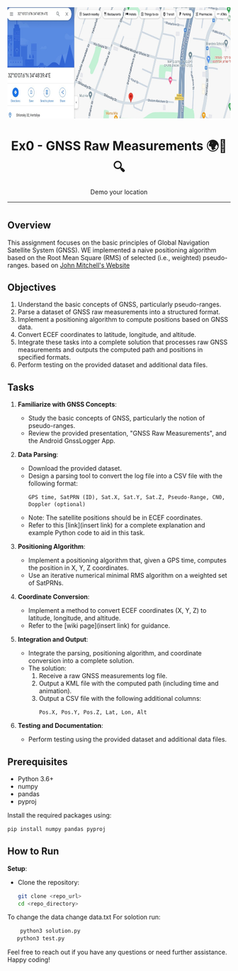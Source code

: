 <div align="center">
  <img src="pic.jpeg" alt="boaz"  width="1000" height="250"/>
  <h1>Ex0 - GNSS Raw Measurements 🌍📝🔍</h1>
  <p>Demo your location</p>
</div>

---

# 

## Overview

This assignment focuses on the basic principles of Global Navigation Satellite System (GNSS). WE implemented a naive positioning algorithm based on the Root Mean Square (RMS) of selected (i.e., weighted) pseudo-ranges. based on [John Mitchell's Website](https://www.johnsonmitchelld.com/)


## Objectives

1. Understand the basic concepts of GNSS, particularly pseudo-ranges.
2. Parse a dataset of GNSS raw measurements into a structured format.
3. Implement a positioning algorithm to compute positions based on GNSS data.
4. Convert ECEF coordinates to latitude, longitude, and altitude.
5. Integrate these tasks into a complete solution that processes raw GNSS measurements and outputs the computed path and positions in specified formats.
6. Perform testing on the provided dataset and additional data files.

## Tasks

1. **Familiarize with GNSS Concepts**:
   - Study the basic concepts of GNSS, particularly the notion of pseudo-ranges.
   - Review the provided presentation, "GNSS Raw Measurements", and the Android GnssLogger App.

2. **Data Parsing**:
   - Download the provided dataset.
   - Design a parsing tool to convert the log file into a CSV file with the following format:
     ```
     GPS time, SatPRN (ID), Sat.X, Sat.Y, Sat.Z, Pseudo-Range, CN0, Doppler (optional)
     ```
   - Note: The satellite positions should be in ECEF coordinates.
   - Refer to this [link](insert link) for a complete explanation and example Python code to aid in this task.

3. **Positioning Algorithm**:
   - Implement a positioning algorithm that, given a GPS time, computes the position in X, Y, Z coordinates.
   - Use an iterative numerical minimal RMS algorithm on a weighted set of SatPRNs.

4. **Coordinate Conversion**:
   - Implement a method to convert ECEF coordinates (X, Y, Z) to latitude, longitude, and altitude.
   - Refer to the [wiki page](insert link) for guidance.

5. **Integration and Output**:
   - Integrate the parsing, positioning algorithm, and coordinate conversion into a complete solution.
   - The solution:
     1. Receive a raw GNSS measurements log file.
     2. Output a KML file with the computed path (including time and animation).
     3. Output a CSV file with the following additional columns:
        ```
        Pos.X, Pos.Y, Pos.Z, Lat, Lon, Alt
        ```

6. **Testing and Documentation**:
   - Perform testing using the provided dataset and additional data files.

## Prerequisites

- Python 3.6+
- numpy
- pandas
- pyproj

Install the required packages using:
```bash
pip install numpy pandas pyproj
```
## How to Run

 **Setup**:
   - Clone the repository:
     ```bash
     git clone <repo_url>
     cd <repo_directory>
     ```
To change the data change data.txt
For solotion run:
 ```bash
     python3 solution.py
    python3 test.py
```

Feel free to reach out if you have any questions or need further assistance. Happy coding!






